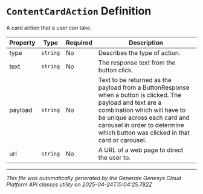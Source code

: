 # `ContentCardAction` Definition

A card action that a user can take.

| Property | Type | Required | Description |
|----------|------|----------|-------------|
| type | `string` | No | Describes the type of action. |
| text | `string` | No | The response text from the button click. |
| payload | `string` | No | Text to be returned as the payload from a ButtonResponse when a button is clicked. The payload and text are a combination which will have to be unique across each card and carousel in order to determine which button was clicked in that card or carousel. |
| url | `string` | No | A URL of a web page to direct the user to. |

---

*This file was automatically generated by the Generate Genesys Cloud Platform API classes utility on 2025-04-24T15:04:25.782Z*